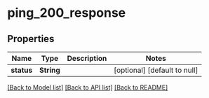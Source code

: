 # ping_200_response

## Properties

| Name       | Type       | Description | Notes                        |
| ---------- | ---------- | ----------- | ---------------------------- |
| **status** | **String** |             | [optional] [default to null] |

[[Back to Model list]](../README.md#documentation-for-models) [[Back to API list]](../README.md#documentation-for-api-endpoints) [[Back to README]](../README.md)
